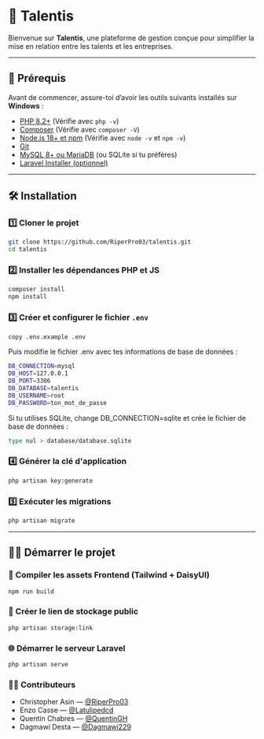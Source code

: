 # 🌟 Talentis
Bienvenue sur **Talentis**, une plateforme de gestion conçue pour simplifier la mise en relation entre les talents et les entreprises.

---

## 🚀 Prérequis

Avant de commencer, assure-toi d’avoir les outils suivants installés sur **Windows** :

- [PHP 8.2+](https://www.php.net/downloads.php) (Vérifie avec `php -v`)
- [Composer](https://getcomposer.org/download/) (Vérifie avec `composer -V`)
- [Node.js 18+ et npm](https://nodejs.org/) (Vérifie avec `node -v` et `npm -v`)
- [Git](https://git-scm.com/downloads)
- [MySQL 8+ ou MariaDB](https://www.mysql.com/) (ou SQLite si tu préfères)
- [Laravel Installer (optionnel)](https://laravel.com/docs/11.x/installation)

---

## 🛠️ Installation

### 1️⃣ **Cloner le projet**
```sh
git clone https://github.com/RiperPro03/talentis.git
cd talentis
```

### 2️⃣ **Installer les dépendances PHP et JS**
```sh
composer install
npm install
```

### 3️⃣ **Créer et configurer le fichier `.env`**
```sh
copy .env.example .env
```

Puis modifie le fichier .env avec tes informations de base de données :

```sh
DB_CONNECTION=mysql
DB_HOST=127.0.0.1
DB_PORT=3306
DB_DATABASE=talentis
DB_USERNAME=root
DB_PASSWORD=ton_mot_de_passe
```

Si tu utilises SQLite, change DB_CONNECTION=sqlite et crée le fichier de base de données :
```sh
type nul > database/database.sqlite
```

### 4️⃣ **Générer la clé d'application**
```sh
php artisan key:generate
```

### 5️⃣ **Exécuter les migrations**
```sh
php artisan migrate
```

---

## 🏃‍♂️ Démarrer le projet

### 🎨 Compiler les assets Frontend (Tailwind + DaisyUI)
```sh
npm run build
```

### 🔗 Créer le lien de stockage public
```sh
php artisan storage:link
```

### 🌐 Démarrer le serveur Laravel
```sh
php artisan serve
```

### 👨‍💻 Contributeurs
- Christopher Asin — [@RiperPro03](https://www.github.com/RiperPro03)
- Enzo Casse — [@Latulipedcd](https://github.com/Latulipedcd)
- Quentin Chabres — [@QuentinGH](https://github.com/QuentinGH)
- Dagmawi Desta — [@Dagmawi229](https://github.com/Dagmawi229)
